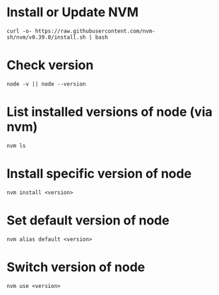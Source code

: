 # Install or Update NVM
`curl -o- https://raw.githubusercontent.com/nvm-sh/nvm/v0.39.0/install.sh | bash`

# Check version
`node -v || node --version`

# List installed versions of node (via nvm)
`nvm ls`

# Install specific version of node
`nvm install <version>`

# Set default version of node
`nvm alias default <version>`

# Switch version of node
`nvm use <version>`

